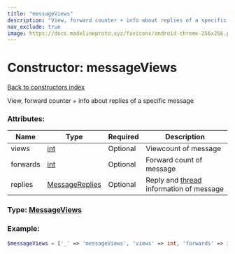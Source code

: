 ```yaml
---
title: "messageViews"
description: "View, forward counter + info about replies of a specific message"
nav_exclude: true
image: https://docs.madelineproto.xyz/favicons/android-chrome-256x256.png
---
```

# Constructor: messageViews  
[Back to constructors index](/API_docs/constructors/index.html)



View, forward counter + info about replies of a specific message

### Attributes:

| Name     |    Type       | Required | Description |
|----------|---------------|----------|-------------|
|views|[int](/API_docs/types/int.html) | Optional|Viewcount of message|
|forwards|[int](/API_docs/types/int.html) | Optional|Forward count of message|
|replies|[MessageReplies](/API_docs/types/MessageReplies.html) | Optional|Reply and [thread](https://core.telegram.org/api/threads) information of message|



### Type: [MessageViews](/API_docs/types/MessageViews.html)


### Example:

```php
$messageViews = ['_' => 'messageViews', 'views' => int, 'forwards' => int, 'replies' => MessageReplies];
```  
